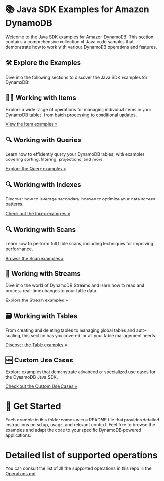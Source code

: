 # 📚 Java SDK Examples for Amazon DynamoDB

Welcome to the Java SDK examples for Amazon DynamoDB. This section contains a comprehensive collection of Java code samples that demonstrate how to work with various DynamoDB operations and features.

## 🛠️ Explore the Examples

Dive into the following sections to discover the Java SDK examples for DynamoDB:

## 👨‍💻 Working with Items

Explore a wide range of operations for managing individual items in your DynamoDB tables, from batch processing to conditional updates.

[View the Item examples »](./sdk_v1/data_plane/WorkingWithItems/)

## 🔍 Working with Queries

Learn how to efficiently query your DynamoDB tables, with examples covering sorting, filtering, projections, and more.

[Explore the Query examples »](./sdk_v1/data_plane/WorkingWithQueries)

## 🔍 Working with Indexes

Discover how to leverage secondary indexes to optimize your data access patterns.

[Check out the Index examples »](./sdk_v1/data_plane/WorkingWithIndexes)

## 🔍 Working with Scans

Learn how to perform full table scans, including techniques for improving performance.

[Browse the Scan examples »](./sdk_v1/data_plane/WorkingWithScans)

## 🌊 Working with Streams

Dive into the world of DynamoDB Streams and learn how to read and process real-time changes to your table data.

[Explore the Stream examples »](./sdk_v1/data_plane/WorkingWithStreams)

## 🗃️ Working with Tables

From creating and deleting tables to managing global tables and auto-scaling, this section has you covered for all your table management needs.

[Discover the Table examples »](./sdk_v1/control_plane/WorkingWithTables)

## 🆕 Custom Use Cases

Explore examples that demonstrate advanced or specialized use cases for the DynamoDB Java SDK.

[Check out the Custom Use Cases »](./sdk_v1/data_plane/CustomUseCases)

# 🚀 Get Started

Each example in this folder comes with a README file that provides detailed instructions on setup, usage, and relevant context. Feel free to browse the examples and adapt the code to your specific DynamoDB-powered applications.

# Detailed list of supported operations

<!-- TODO: Create issue to Sync the operations with the code -->

You can consult the list of all the supported operations in this repo in the [Operations.md](./Operations.md)
